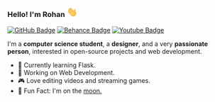 ### Hello! I'm Rohan <img src="https://raw.githubusercontent.com/Calatop/Calatop/main/img/wave.gif" width="24px"> 

  [![GitHub Badge](https://img.shields.io/badge/-Projects-blue?style=flat-square&logo=github&logoColor=white&color=242933&link=https://github.com/Calatop/Calatop/blob/main/projects.md#projects)](https://github.com/Calatop/Calatop/blob/main/projects.md#projects) [![Behance Badge](https://img.shields.io/badge/-Behance-blue?style=flat-square&logo=behance&logoColor=white&color=242933&link=https://www.behance.net/calatop)](https://www.behance.net/calatop)  [![Youtube Badge](https://img.shields.io/badge/-Youtube-1ca0f1?style=flat-square&color=242933&logo=Youtube&logoColor=white&link=https://www.youtube.com/channel/UCIal5uyyIBPUFq5rLkhLqjg)]( https://zenitsu.me/youtube)

I'm a **computer science student**, a **designer**, and a very **passionate person**, interested in open-source projects and web development. 

- 🌱 Currently learning Flask.
- 🚀 Working on Web Development.
- 🎮 Love editing videos and streaming games.
- 🌙 Fun Fact: I'm on the [moon.](https://drive.google.com/file/d/1Cc-BZg04_2VJzd0d3npX0GWwqPJRvOYN/view?usp=sharing)

